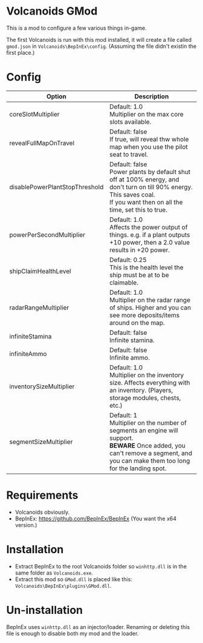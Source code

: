﻿# Volcanoids GMod
This is a mod to configure a few various things in-game.

The first Volcanoids is run with this mod installed, it will create a file called `gmod.json` in `Volcanoids\BepInEx\config`. (Assuming the file didn't existin the first place.)

# Config
Option | Description
--- | ---
coreSlotMultiplier | Default: 1.0<br>Multiplier on the max core slots available.
revealFullMapOnTravel | Default: false<br>If true, will reveal thw whole map when you use the pilot seat to travel.
disablePowerPlantStopThreshold | Default: false<br>Power plants by default shut off at 100% energy, and don't turn on till 90% energy. This saves coal.<br>If you want then on all the time, set this to true.
powerPerSecondMultiplier | Default: 1.0<br>Affects the power output of things. e.g. if a plant outputs +10 power, then a 2.0 value results in +20 power.
shipClaimHealthLevel | Default: 0.25<br>This is the health level the ship must be at to be claimable.
radarRangeMultiplier | Default: 1.0<br>Multiplier on the radar range of ships. Higher and you can see more deposits/items around on the map.
infiniteStamina | Default: false<br>Infinite stamina.
infiniteAmmo | Default: false<br>Infinite ammo.
inventorySizeMultiplier | Default: 1.0<br>Multiplier on the inventory size. Affects everything with an inventory. (Players, storage modules, chests, etc.)
segmentSizeMultiplier | Default: 1<br>Multiplier on the number of segments an engine will support.<br>**BEWARE** Once added, you can't remove a segment, and you can make them too long for the landing spot.

# Requirements
- Volcanoids obviously.
- BepInEx: https://github.com/BepInEx/BepInEx (You want the x64 version.)

# Installation
- Extract BepInEx to the root Volcanoids folder so `winhttp.dll` is in the same folder as `Volcanoids.exe`.
- Extract this mod so `GMod.dll` is placed like this: `Volcanoids\BepInEx\plugins\GMod.dll`.

# Un-installation
BepInEx uses `winhttp.dll` as an injector/loader. Renaming or deleting this file is enough to disable both my mod and the loader.